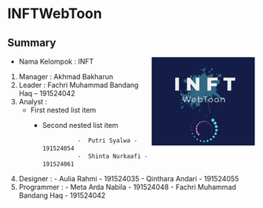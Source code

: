 # INFTWebToon
## Summary

<img align="right" height="180" src="https://github.com/INFT/INFTWebToon/blob/master/LogoINFTWebToon.PNG?raw=true" />

- Nama Kelompok 	  	: INFT
1. Manager		          : Akhmad Bakharun
2. Leader			     		: Fachri Muhammad Bandang Haq – 191524042
3. Analyst		          : 
   - First nested list item
     - Second nested list item

                     -	Putri Syalwa - 191524054
                     -	Shinta Nurkaafi - 191524061
4. Designer 		         : 
                    -	Aulia Rahmi - 191524035
                    -	Qinthara Andari - 191524055
5. Programmer  		  : 
                  -	Meta Arda Nabila - 191524048
                  -	Fachri Muhammad Bandang Haq - 191524042
